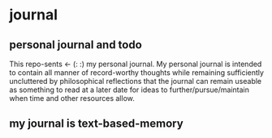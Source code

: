 # journal
## personal journal and todo
This repo-sents <- (: :) my personal journal. My personal journal is intended to contain all manner of record-worthy thoughts while remaining sufficiently uncluttered by philosophical reflections that the journal can remain useable as something to read at a later date for ideas to further/pursue/maintain when time and other resources allow.    
## my journal is text-based-memory


